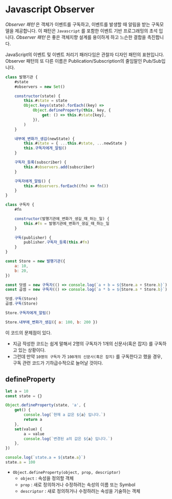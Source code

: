 # Javascript Observer

_Observer 패턴_ 은 객체가 이벤트를 구독하고, 이벤트를 발생할 때 알림을 받는 구독모델을
제공합니다. 이 패턴은 `Javascript` 를 포함한 이벤트 기반 프로그래밍의 초석 입니다.
_Observer 패턴_ 은 좋은 객체지향 설계를 용이하게 하고 느슨한 결합을 촉진합니다.

JavaScript의 이벤트 및 이벤트 처리기 패러다임은 관찰자 디자인 패턴의 표현입니다. Observer 패턴의 또 다른 이름은 Publication/Subscription의 줄임말인 Pub/Sub입니다.

```js
class 발행기관 {
    #state
    #observers = new Set()

    constructor(state) {
        this.#state = state
        Object.keys(state).forEach((key) =>
            Object.defineProperty(this, key, {
                get: () => this.#state[key],
            }),
        )
    }

    내부에_변화가_생김(newState) {
        this.#state = { ...this.#state, ...newState }
        this.구독자에게_알림()
    }

    구독자_등록(subscriber) {
        this.#observers.add(subscriber)
    }

    구독자에게_알림() {
        this.#observers.forEach((fn) => fn())
    }
}

class 구독자 {
    #fn

    constructor(발행기관에_변화가_생길_때_하는_일) {
        this.#fn = 발행기관에_변화가_생길_때_하는_일
    }

    구독(publisher) {
        publisher.구독자_등록(this.#fn)
    }
}

const Store = new 발행기관({
    a: 10,
    b: 20,
})

const 덧셈 = new 구독자(() => console.log(`a + b = ${Store.a + Store.b}`))
const 곱셈 = new 구독자(() => console.log(`a * b = ${Store.a * Store.b}`))

덧셈.구독(Store)
곱셈.구독(Store)

Store.구독자에게_알림()

Store.내부에_변화가_생김({ a: 100, b: 200 })
```

이 코드의 문제점이 있다.

-   지금 작성한 코드는 쉽게 말해서 2명의 구독자가 1개의 신문사(혹은 잡지) 를 구독하고 있는 상황이다.
-   그런데 만약 `10명의 구독자` 가 `100개의 신문사(혹은 잡지)` 를 구독한다고 했을 경우, 구독 관련 코드가 기하급수적으로 늘어날 것이다.

## defineProperty

```js
let a = 10
const state = {}

Object.defineProperty(state, 'a', {
    get() {
        console.log(`현재 a 값은 ${a} 입니다.`)
        return a
    },
    set(value) {
        a = value
        console.log(`변경된 a의 값은 ${a} 입니다.`)
    },
})

console.log(`state.a = ${state.a}`)
state.a = 100
```

-   `Object.defineProperty(object, prop, descriptor)`
    -   `object` : 속성을 정의할 객체
    -   `prop` : 새로 정의하거나 수정하려는 속성의 이름 또는 Symbol
    -   `descriptor` : 새로 정의하거나 수정하려는 속성을 기술하는 객체
